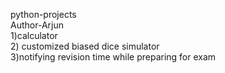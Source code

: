 python-projects
<br>
Author-Arjun
<br>
1)calculator
<br>
2) customized biased dice simulator
<br>
3)notifying revision time while preparing for exam
<br>
